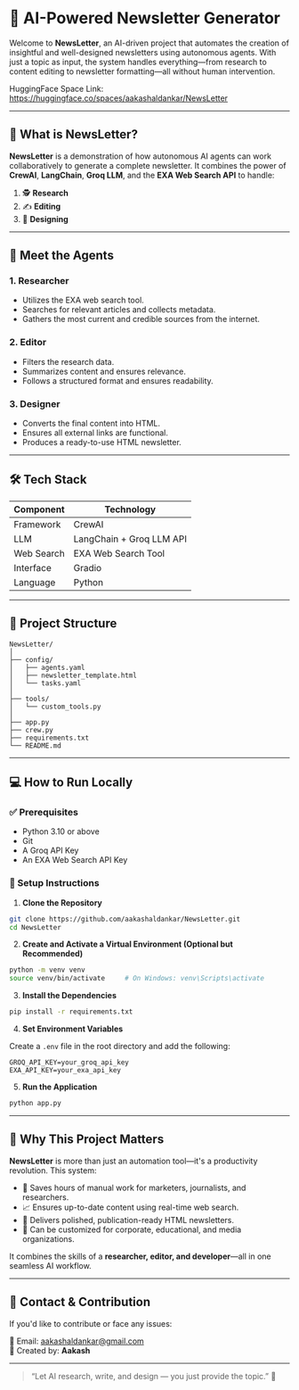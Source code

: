 # 📰 AI-Powered Newsletter Generator

Welcome to **NewsLetter**, an AI-driven project that automates the creation of insightful and well-designed newsletters using autonomous agents. With just a topic as input, the system handles everything—from research to content editing to newsletter formatting—all without human intervention.

HuggingFace Space Link: https://huggingface.co/spaces/aakashaldankar/NewsLetter

---

## 🚀 What is NewsLetter?

**NewsLetter** is a demonstration of how autonomous AI agents can work collaboratively to generate a complete newsletter. It combines the power of **CrewAI**, **LangChain**, **Groq LLM**, and the **EXA Web Search API** to handle:

1. 🕵️ **Research**
2. ✍️ **Editing**
3. 🎨 **Designing**

---

## 🤖 Meet the Agents

### 1. **Researcher**
- Utilizes the EXA web search tool.
- Searches for relevant articles and collects metadata.
- Gathers the most current and credible sources from the internet.

### 2. **Editor**
- Filters the research data.
- Summarizes content and ensures relevance.
- Follows a structured format and ensures readability.

### 3. **Designer**
- Converts the final content into HTML.
- Ensures all external links are functional.
- Produces a ready-to-use HTML newsletter.

---

## 🛠️ Tech Stack

| Component    | Technology              |
|--------------|--------------------------|
| Framework    | CrewAI                   |
| LLM          | LangChain + Groq LLM API |
| Web Search   | EXA Web Search Tool      |
| Interface    | Gradio                   |
| Language     | Python                   |

---

## 📁 Project Structure

```
NewsLetter/
│
├── config/
│   ├── agents.yaml
│   ├── newsletter_template.html
│   └── tasks.yaml
│
├── tools/
│   └── custom_tools.py
│
├── app.py
├── crew.py
├── requirements.txt
└── README.md
```

---

## 💻 How to Run Locally

### ✅ Prerequisites

- Python 3.10 or above
- Git
- A Groq API Key
- An EXA Web Search API Key

### 🧪 Setup Instructions

1. **Clone the Repository**

```bash
git clone https://github.com/aakashaldankar/NewsLetter.git
cd NewsLetter
```

2. **Create and Activate a Virtual Environment (Optional but Recommended)**

```bash
python -m venv venv
source venv/bin/activate     # On Windows: venv\Scripts\activate
```

3. **Install the Dependencies**

```bash
pip install -r requirements.txt
```

4. **Set Environment Variables**

Create a `.env` file in the root directory and add the following:

```
GROQ_API_KEY=your_groq_api_key
EXA_API_KEY=your_exa_api_key
```

5. **Run the Application**

```bash
python app.py
```

---

## 🌟 Why This Project Matters

**NewsLetter** is more than just an automation tool—it's a productivity revolution. This system:

- 🚀 Saves hours of manual work for marketers, journalists, and researchers.
- 📈 Ensures up-to-date content using real-time web search.
- 🎯 Delivers polished, publication-ready HTML newsletters.
- 💼 Can be customized for corporate, educational, and media organizations.

It combines the skills of a **researcher, editor, and developer**—all in one seamless AI workflow.

---

## 📮 Contact & Contribution

If you'd like to contribute or face any issues:

📧 Email: aakashaldankar@gmail.com  
🤝 Created by: **Aakash**

---

> “Let AI research, write, and design — you just provide the topic.” 🚀
